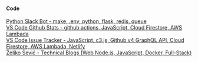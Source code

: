 #### Code

[Python Slack Bot - make, .env, python, flask, redis, queue](https://github.com/parithiban/git-slack-bot)  
[VS Code Github Stats - github actions, JavaScript, Cloud Firestore, AWS Lambada](https://github.com/lannonbr/vscode-github-stats)  
[VS Code Issue Tracker - JavaScript, c3.js, Github v4 GraphQL API, Cloud Firestore, AWS Lambada, Netlify](https://github.com/lannonbr/vscode-issue-tracker)  
[Željko Šević - Technical Blogs (Web Node.js, JavaScript, Docker, Full-Stack)](https://sevic.dev/)  
